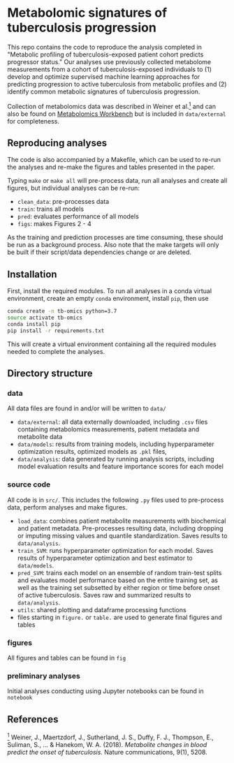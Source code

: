 # Metabolomic signatures of tuberculosis progression

This repo contains the code to reproduce the analysis completed in "Metabolic profiling of tuberculosis-exposed patient cohort predicts progressor status." Our analyses use previously collected metabolome measurements from a cohort of tuberculosis-exposed individuals to (1) develop and optimize supervised machine learning approaches for predicting progression to active tuberculosis from metabolic profiles and (2) identify common metabolic signatures of tuberculosis progression. 

Collection of metabolomics data was described in Weiner et al.<a href="#note1" id="note1ref"><sup>1</sup></a> and can also be found on [Metabolomics Workbench](https://www.metabolomicsworkbench.org/data/DRCCMetadata.php?Mode=Project&ProjectID=PR000666) but is included in `data/external` for completeness. 

## Reproducing analyses
The code is also accompanied by a Makefile, which can be used to re-run the analyses and re-make the figures and tables presented in the paper. 

Typing `make` or `make all` will pre-process data, run all analyses and create all figures, but individual analyses can be re-run:
* `clean_data`: pre-processes data
* `train`: trains all models
* `pred`: evaluates performance of all models 
* `figs`: makes Figures 2 - 4

As the training and prediction processes are time consuming, these should be run as a background process. Also note that the make targets will only be built if their script/data dependencies change or are deleted. 

## Installation
First, install the required modules. To run all analyses in a conda virtual environment, create an empty `conda` environment, install `pip`, then use 
```bash
conda create -n tb-omics python=3.7
source activate tb-omics
conda install pip
pip install -r requirements.txt
```
This will create a virtual environment containing all the required modules needed to complete the analyses.

## Directory structure
### data
All data files are found in and/or will be written to `data/`
* `data/external`: all data externally downloaded, including `.csv` files containing metabolomics measurements, patient metadata and metabolite data
* `data/models`: results from training models, including hyperparameter optimization results, optimized models as `.pkl` files,
* `data/analysis`: data generated by running analysis scripts, including model evaluation results and feature importance scores for each model 

### source code
All code is in `src/`. This includes the following `.py` files used to pre-process data, perform analyses and make figures. 

* `load_data`: combines patient metabolite measurements with biochemical and patient metadata. Pre-processes resulting data, including dropping or imputing missing values and quantile standardization. Saves results to `data/analysis`.
* `train_SVM`: runs hyperparameter optimization for each model. Saves results of hyperparameter optimization and best estimator to `data/models`.
* `pred_SVM`: trains each model on an ensemble of random train-test splits and evaluates model performance based on the entire training set, as well as the training set subsetted by either region or time before onset of active tuberculosis. Saves raw and summarized results to `data/analysis`.
* `utils`: shared plotting and dataframe processing functions
* files starting in `figure.` or `table.` are used to generate final figures and tables

### figures
All figures and tables can be found in `fig`

### preliminary analyses
Initial analyses conducting using Jupyter notebooks can be found in `notebook`

## References


<a id="note1" href="#note1ref"><sup>1</sup></a> Weiner, J., Maertzdorf, J., Sutherland, J. S., Duffy, F. J., Thompson, E., Suliman, S., ... & Hanekom, W. A. (2018). *Metabolite changes in blood predict the onset of tuberculosis.* Nature communications, 9(1), 5208.

